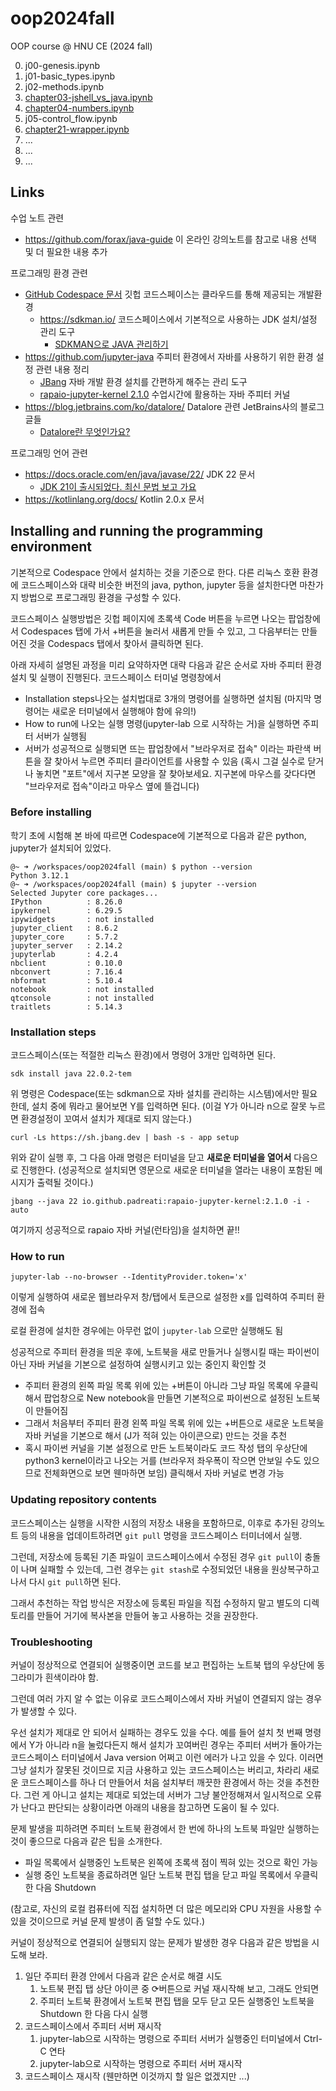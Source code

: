 # oop2024fall
OOP course @ HNU CE (2024 fall)

0. j00-genesis.ipynb
1. j01-basic_types.ipynb
1. j02-methods.ipynb
1. [chapter03-jshell_vs_java.ipynb](https://github.com/forax/java-guide/blob/master/jupyter/chapter03-jshell_vs_java.ipynb)
1. [chapter04-numbers.ipynb](https://github.com/forax/java-guide/blob/master/jupyter/chapter04-numbers.ipynb)
1. j05-control_flow.ipynb
1. [chapter21-wrapper.ipynb](https://github.com/forax/java-guide/blob/master/jupyter/chapter21-wrapper.ipynb)
1. ...
1. ...
1. ...

## Links
수업 노트 관련
  - https://github.com/forax/java-guide 이 온라인 강의노트를 참고로 내용 선택 및 더 필요한 내용 추가

프로그래밍 환경 관련
  - [GitHub Codespace 문서](https://docs.github.com/ko/codespaces) 깃헙 코드스페이스는 클라우드를 통해 제공되는 개발환경
    - https://sdkman.io/ 코드스페이스에서 기본적으로 사용하는 JDK 설치/설정 관리 도구
      - [SDKMAN으로 JAVA 관리하기](https://steady-hello.tistory.com/134)
  - https://github.com/jupyter-java 주피터 환경에서 자바를 사용하기 위한 환경 설정 관련 내용 정리
    - [JBang](https://www.jbang.dev/) 자바 개발 환경 설치를 간편하게 해주는 관리 도구
    - [rapaio-jupyter-kernel 2.1.0](https://github.com/padreati/rapaio-jupyter-kernel/tree/2ce7a0c8dde6f35af2a276f14afff4ff998275f1) 수업시간에 활용하는 자바 주피터 커널
  - https://blog.jetbrains.com/ko/datalore/ Datalore 관련 JetBrains사의 블로그 글들
    - [Datalore란 무엇인가요?](https://blog.jetbrains.com/ko/datalore/2020/11/02/what-is-datalore/)

프로그래밍 언어 관련
  - https://docs.oracle.com/en/java/javase/22/ JDK 22 문서
    - [JDK 21이 출시되었다. 최신 문법 보고 가요](https://velog.io/@dongvelop/JDK-21%EC%9D%B4-%EC%B6%9C%EC%8B%9C%EB%90%98%EC%97%88%EB%8B%A4.-%EC%B5%9C%EC%8B%A0-%EB%AC%B8%EB%B2%95%EC%9D%80-%EC%82%B4%ED%8E%B4%EB%B4%90%EC%95%BC%EC%A7%80) 
  - https://kotlinlang.org/docs/ Kotlin 2.0.x 문서

## Installing and running the programming environment
기본적으로 Codespace 안에서 설치하는 것을 기준으로 한다.
다른 리눅스 호환 환경에 코드스페이스와 대략 비슷한 버전의 java, python, jupyter 등을 설치한다면 마찬가지 방법으로 프로그래밍 환경을 구성할 수 있다.

코드스페이스 실행방법은 깃헙 페이지에 초록색 Code 버튼을 누르면 나오는 팝업창에서 Codespaces 탭에 가서 +버튼을 눌러서 새롭게 만들 수 있고, 그 다음부터는 만들어진 것을 Codespacs 탭에서 찾아서 클릭하면 된다.

아래 자세히 설명된 과정을 미리 요약하자면 대략 다음과 같은 순서로 자바 주피터 환경 설치 및 실행이 진행된다.
코드스페이스 터미널 명령창에서
- Installation steps나오는 설치법대로 3개의 명령어를 실행하면 설치됨
  (마지막 명령어는 새로운 터미널에서 실행해야 함에 유의!)
- How to run에 나오는 실행 명령(jupyter-lab 으로 시작하는 거)을 실행하면 주피터 서버가 실행됨
- 서버가 성공적으로 실행되면 뜨는 팝업창에서 "브라우저로 접속" 이라는 파란색 버튼을 잘 찾아서 누르면 주피터 클라이언트를 사용할 수 있음
  (혹시 그걸 실수로 닫거나 놓치면 "포트"에서 지구본 모양을 잘 찾아보세요. 지구본에 마우스를 갖다다면 "브라우저로 접속"이라고 마우스 옆에 뜰겁니다)

### Before installing
학기 초에 시험해 본 바에 따르면 Codespace에 기본적으로 다음과 같은 python, jupyter가 설치되어 있었다.
```
@~ ➜ /workspaces/oop2024fall (main) $ python --version
Python 3.12.1
@~ ➜ /workspaces/oop2024fall (main) $ jupyter --version
Selected Jupyter core packages...
IPython          : 8.26.0
ipykernel        : 6.29.5
ipywidgets       : not installed
jupyter_client   : 8.6.2
jupyter_core     : 5.7.2
jupyter_server   : 2.14.2
jupyterlab       : 4.2.4
nbclient         : 0.10.0
nbconvert        : 7.16.4
nbformat         : 5.10.4
notebook         : not installed
qtconsole        : not installed
traitlets        : 5.14.3
```
   
### Installation steps
코드스페이스(또는 적절한 리눅스 환경)에서 명령어 3개만 입력하면 된다.
```
sdk install java 22.0.2-tem
```
위 명령은 Codespace(또는 sdkman으로 자바 설치를 관리하는 시스템)에서만 필요한데, 설치 중에 뭐라고 물어보면 Y를 입력하면 된다.
(이걸 Y가 아니라 n으로 잘못 누르면 환경설정이 꼬여서 설치가 제대로 되지 않는다.)

```
curl -Ls https://sh.jbang.dev | bash -s - app setup
```
위와 같이 실행 후, 그 다음 아래 명령은 터미널을 닫고 **새로운 터미널을 열어서** 다음으로 진행한다.
(성공적으로 설치되면 영문으로 새로운 터미널을 열라는 내용이 포함된 메시지가 출력될 것이다.)

```
jbang --java 22 io.github.padreati:rapaio-jupyter-kernel:2.1.0 -i -auto
```

여기까지 성공적으로 rapaio 자바 커널(런타임)을 설치하면 끝!!

### How to run
```
jupyter-lab --no-browser --IdentityProvider.token='x'
```
이렇게 실행하여 새로운 웹브라우저 창/탭에서 토큰으로 설정한 x를 입력하여 주피터 환경에 접속

로컬 환경에 설치한 경우에는 아무런 없이 `jupyter-lab` 으로만 실행해도 됨

성공적으로 주피터 환경을 띄운 후에, 노트북을 새로 만들거나 실행시킬 때는 파이썬이 아닌 자바 커널을 기본으로 설정하여 실행시키고 있는 중인지 확인할 것
- 주피터 환경의 왼쪽 파일 목록 위에 있는 +버튼이 아니라 그냥 파일 목록에 우클릭해서 팝업창으로 New notebook을 만들면 기본적으로 파이썬으로 설정된 노트북이 만들어짐
- 그래서 처음부터 주피터 환경 왼쪽 파일 목록 위에 있는 +버튼으로 새로운 노트북을 자바 커널을 기본으로 해서 (J가 적혀 있는 아이콘으로) 만드는 것을 추천
- 혹시 파이썬 커널을 기본 설정으로 만든 노트북이라도 코드 작성 탭의 우상단에 python3 kernel이라고 나오는 거를 (브라우저 좌우폭이 작으면 안보일 수도 있으므로 전체화면으로 보면 웬마하면 보임) 클릭해서 자바 커널로 변경 가능

### Updating repository contents
코드스페이스는 실행을 시작한 시점의 저장소 내용을 포함하므로, 이후로 추가된 강의노트 등의 내용을 업데이트하려면 `git pull` 명령을 코드스페이스 터미너에서 실행.

그런데, 저장소에 등록된 기존 파일이 코드스페이스에서 수정된 경우  `git pull`이 충돌이 나며 실패할 수 있는데, 그런 경우는 `git stash`로 수정되었던 내용을 원상복구하고 나서 다시 `git pull`하면 된다.

그래서 추천하는 작업 방식은 저장소에 등록된 파일을 직접 수정하지 말고 별도의 디렉토리를 만들어 거기에 복사본을 만들어 놓고 사용하는 것을 권장한다.

### Troubleshooting
커널이 정상적으로 연결되어 실행중이면 코드를 보고 편집하는 노트북 탭의 우상단에 동그라미가 흰색이라야 함.

그런데 여러 가지 알 수 없는 이유로 코드스페이스에서 자바 커널이 연결되지 않는 경우가 발생할 수 있다.

우선 설치가 제대로 안 되어서 실패하는 경우도 있을 수다. 예를 들어 설치 첫 번째 명령에서 Y가 아니라 n을 눌렀다든지 해서 설치가 꼬여버린 경우는 주피터 서버가 돌아가는 코드스페이스 터미널에서 Java version 어쩌고 이런 에러가 나고 있을 수 있다. 이러면 그냥 설치가 잘못된 것이므로 지금 사용하고 있는 코드스페이스는 버리고, 차라리 새로운 코드스페이스를 하나 더 만들어서 처음 설치부터 깨끗한 환경에서 하는 것을 추천한다.
그런 게 아니고 설치는 제대로 되었는데 서버가 그냥 불안정해져서 일시적으로 오류가 난다고 판단되는 상황이라면 아래의 내용을 참고하면 도움이 될 수 있다.

문제 발생을 피하려면 주피터 노트북 환경에서 한 번에 하나의 노트북 파일만 실행하는 것이 좋으므로 다음과 같은 팁을 소개한다.
  - 파일 목록에서 실행중인 노트북은 왼쪽에 초록색 점이 찍혀 있는 것으로 확인 가능
  - 실행 중인 노트북을 종료하려면 일단 노트북 편집 탭을 닫고 파일 목록에서 우클릭한 다음 Shutdown

(참고로, 자신의 로컬 컴퓨터에 직접 설치하면 더 많은 메모리와 CPU 자원을 사용할 수 있을 것이으므로 커널 문제 발생이 좀 덜할 수도 있다.)

커널이 정상적으로 연결되어 실행되지 않는 문제가 발생한 경우 다음과 같은 방법을 시도해 보라.
1. 일단 주피터 환경 안에서 다음과 같은 순서로 해결 시도
   1. 노트북 편집 탭 상단 아이콘 중 ⟳버튼으로 커널 재시작해 보고, 그래도 안되면
   1. 주피터 노트북 환경에서 노트북 편집 탭을 모두 닫고 모든 실행중인 노트북을 Shutdown 한 다음 다시 실행
1. 코드스페이스에서 주피터 서버 재시작
   1. jupyter-lab으로 시작하는 명령으로 주피터 서버가 실행중인 터미널에서 Ctrl-C 연타
   2. jupyter-lab으로 시작하는 명령으로 주피터 서버 재시작
3. 코드스페이스 재시작 (웬만하면 이것까지 할 일은 없겠지만 ...)
